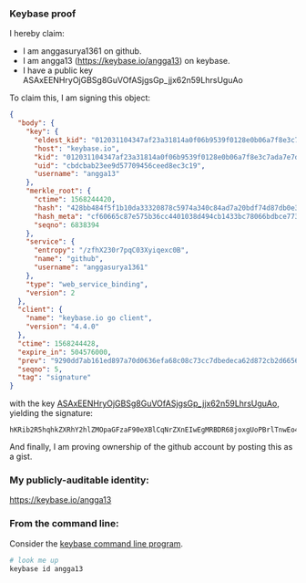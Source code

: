 ### Keybase proof

I hereby claim:

  * I am anggasurya1361 on github.
  * I am angga13 (https://keybase.io/angga13) on keybase.
  * I have a public key ASAxEENHryOjGBSg8GuVOfASjgsGp_jjx62n59LhrsUguAo

To claim this, I am signing this object:

```json
{
  "body": {
    "key": {
      "eldest_kid": "012031104347af23a31814a0f06b9539f0128e0b06a7f8e3c7ada7e7d2e1aec520b80a",
      "host": "keybase.io",
      "kid": "012031104347af23a31814a0f06b9539f0128e0b06a7f8e3c7ada7e7d2e1aec520b80a",
      "uid": "cbdcbab23ee9d57709456ceed8ec3c19",
      "username": "angga13"
    },
    "merkle_root": {
      "ctime": 1568244420,
      "hash": "428bb484f5f1b10da33320878c5974a340c84ad7a20bdf74d87db0e3711172c3086f51341644ff9533f338579c9c9a57bac3459d227954877046118083ddb108",
      "hash_meta": "cf60665c87e575b36cc4401038d494cb1433bc78066bdbce773de7d258cf0bfe",
      "seqno": 6838394
    },
    "service": {
      "entropy": "/zfhX230r7pqC03Xyiqexc0B",
      "name": "github",
      "username": "anggasurya1361"
    },
    "type": "web_service_binding",
    "version": 2
  },
  "client": {
    "name": "keybase.io go client",
    "version": "4.4.0"
  },
  "ctime": 1568244428,
  "expire_in": 504576000,
  "prev": "9290dd7ab161ed897a70d0636efa68c08c73cc7dbedeca62d872cb2d66566379",
  "seqno": 5,
  "tag": "signature"
}
```

with the key [ASAxEENHryOjGBSg8GuVOfASjgsGp_jjx62n59LhrsUguAo](https://keybase.io/angga13), yielding the signature:

```
hKRib2R5hqhkZXRhY2hlZMOpaGFzaF90eXBlCqNrZXnEIwEgMRBDR68joxgUoPBrlTnwEo4LBqf448etp+fS4a7FILgKp3BheWxvYWTESpcCBcQgkpDderFh7Yl6cNBjbvpowIxzzH2+3spi2HLLLWZWY3nEIKTsNzod31WShJlNPK1f6Z89zUlHVZpWbksUGQikC4INAgHCo3NpZ8RA5rAXc4HB7ZheWCHi8aA851eOHTgpTNjy/jbzJjPR3fJGv3VD3w2eLYZTJRlJo3pSQhM7ElXn+S1MMj7xJdunAqhzaWdfdHlwZSCkaGFzaIKkdHlwZQildmFsdWXEIOFZqvF2BERrD8PfweE5kpc/ewpRAcH8cig5tdBF61Ubo3RhZ80CAqd2ZXJzaW9uAQ==

```

And finally, I am proving ownership of the github account by posting this as a gist.

### My publicly-auditable identity:

https://keybase.io/angga13

### From the command line:

Consider the [keybase command line program](https://keybase.io/download).

```bash
# look me up
keybase id angga13
```
